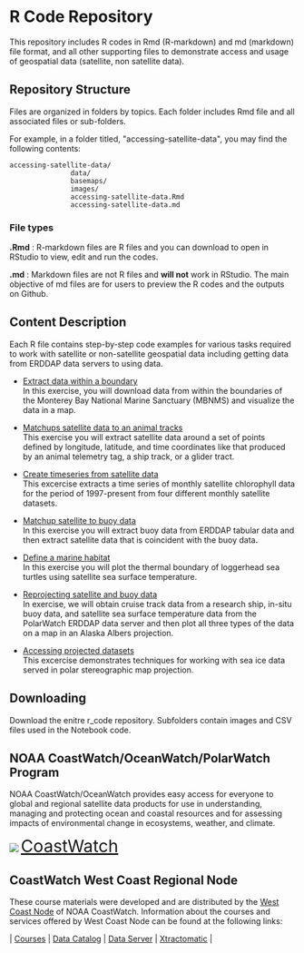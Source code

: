 # R Code Repository

This repository includes R codes in Rmd (R-markdown) and md (markdown) file format, and all other supporting files to demonstrate access and usage of geospatial data (satellite, non satellite data).

## Repository Structure
Files are organized in folders by topics.  Each folder includes Rmd file and all associated files or sub-folders.

For example, in a folder titled, "accessing-satellite-data", you may find the following contents: 

```
accessing-satellite-data/
               data/
               basemaps/
               images/
               accessing-satellite-data.Rmd
               accessing-satellite-data.md
```
### File types
**.Rmd** : R-markdown files are R files and you can download to open in RStudio to view, edit and run the codes.

**.md**  : Markdown files are not R files and **will not** work in RStudio.  The main objective of md files are for users to preview the R codes and the outputs on Github. 

## Content Description
Each R file contains step-by-step code examples for various tasks required to work with satellite or non-satellite geospatial data including getting data from ERDDAP data servers to using data.

* [Extract data within a boundary](extract_data_marine_sanctuary.md)   
In this exercise, you will download data from within the boundaries of the Monterey Bay National Marine Sanctuary (MBNMS) and visualize the data in a map.  

* [Matchups satellite data to an animal tracks](matchup_satellite_track_data.md)  
This exercise you will extract satellite data around a set of points defined by longitude, latitude, and time coordinates like that produced by an animal telemetry tag, a ship track, or a glider tract.  

* [Create timeseries from satellite data](timeseries_satellite_data.md)  
This excercise extracts a time series of monthly satellite chlorophyll data for the period of 1997-present from four different monthly satellite datasets.  

* [Matchup satellite to buoy data](matchup_satellite_buoy_data.md)  
In this exercise you will extract buoy data from ERDDAP tabular data and then extract satellite data that is coincident with the buoy data.  

* [Define a marine habitat](define_marine_habitat.md)  
In this exercise you will plot the thermal boundary of loggerhead sea turtles using satellite sea surface temperature.  

* [Reprojecting satellite and buoy data](reprojecting_satellite_buoy_data.md)  
In exercise, we will obtain cruise track data from a research ship, in-situ buoy data, and satellite sea surface temperature data from the PolarWatch ERDDAP data server and then plot all three types of the data on a map in an Alaska Albers projection.  

* [Accessing projected datasets](accessing_projected_datasets.md)  
This excercise demonstrates techniques for working with sea ice data served in polar stereographic map projection.


## Downloading 
Download the enitre r_code repository. Subfolders contain images and CSV files used in the Notebook code. 

## NOAA CoastWatch/OceanWatch/PolarWatch Program  

NOAA CoastWatch/OceanWatch provides easy access for everyone to global and regional satellite data products for use in understanding, managing and protecting ocean and coastal resources and for assessing impacts of environmental change in ecosystems, weather, and climate.  

![](images/cw_logo_80.png)  <span style="color:blue;font-size:30px;">[CoastWatch](https://coastwatch.noaa.gov/)</span>


## CoastWatch West Coast Regional Node  

These course materials were developed and are distributed by the [West Coast Node](https://coastwatch.pfeg.noaa.gov/) of NOAA CoastWatch. Information about the courses and services offered by West Coast Node can be found at the following links:  

| [Courses](https://coastwatch.pfeg.noaa.gov/courses/satellite_course.html) | [Data Catalog](https://coastwatch.pfeg.noaa.gov/data.html) | [Data Server](https://coastwatch.pfeg.noaa.gov/erddapinfo/index.html) |  [Xtractomatic](https://coastwatch.pfeg.noaa.gov/xtracto/) |
